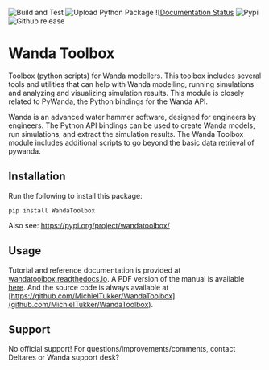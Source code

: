 ![Build and Test](https://github.com/MichielTukker/WandaToolbox/workflows/Build%20and%20Test/badge.svg)
![Upload Python Package](https://github.com/MichielTukker/WandaToolbox/workflows/Upload%20Python%20Package/badge.svg)
![[Documentation Status](https://readthedocs.org/projects/wandatoolbox/badge/?version=latest)
![Pypi](https://img.shields.io/pypi/v/wandatoolbox)
![Github release](https://img.shields.io/github/v/release/michieltukker/wandatoolbox)

# Wanda Toolbox
Toolbox (python scripts) for Wanda modellers. This toolbox includes several tools and utilities that can help with Wanda modelling, 
running simulations and analyzing and visualizing simulation results. This module is closely related to PyWanda, the Python bindings for the Wanda API.

Wanda is an advanced water hammer software, designed for engineers by engineers. The Python API bindings can be used to create Wanda models, 
run simulations, and extract the simulation results. The Wanda Toolbox module includes additional scripts to go beyond the basic data retrieval of pywanda.
 

## Installation
Run the following to install this package:

```
pip install WandaToolbox
```

Also see: https://pypi.org/project/wandatoolbox/

## Usage
Tutorial and reference documentation is provided at [wandatoolbox.readthedocs.io](https://wandatoolbox.readthedocs.io). A PDF version of the manual is available [here](https://wandatoolbox.readthedocs.io/_/downloads/en/latest/pdf/). And the source code is always available at [https://github.com/MichielTukker/WandaToolbox](github.com/MichielTukker/WandaToolbox).

## Support
No official support! For questions/improvements/comments, contact Deltares or Wanda support desk?

